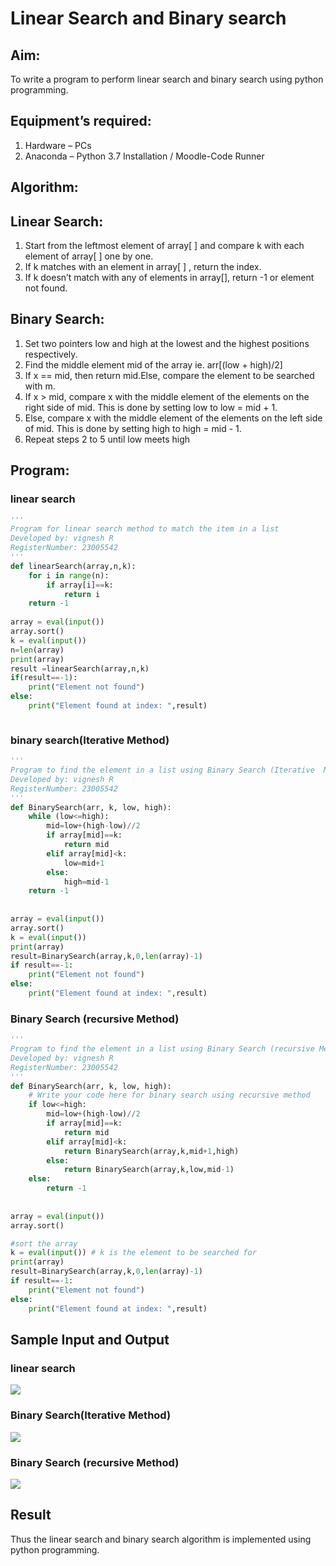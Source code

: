 # Linear Search and Binary search
## Aim:
To write a program to perform linear search and binary search using python programming.
## Equipment’s required:
1.	Hardware – PCs
2.	Anaconda – Python 3.7 Installation / Moodle-Code Runner
## Algorithm:
## Linear Search:
1.	Start from the leftmost element of array[ ] and compare k with each element of array[ ] one by one.
2.	If k matches with an element in array[ ] , return the index.
3.	If k doesn’t match with any of elements in array[], return -1 or element not found.
## Binary Search:
1.	Set two pointers low and high at the lowest and the highest positions respectively.
2.	Find the middle element mid of the array ie. arr[(low + high)/2]
3.	If x == mid, then return mid.Else, compare the element to be searched with m.
4.	If x > mid, compare x with the middle element of the elements on the right side of mid. This is done by setting low to low = mid + 1.
5.	Else, compare x with the middle element of the elements on the left side of mid. This is done by setting high to high = mid - 1.
6.	Repeat steps 2 to 5 until low meets high
## Program:
### linear search
```py
''' 
Program for linear search method to match the item in a list
Developed by: vignesh R
RegisterNumber: 23005542
'''
def linearSearch(array,n,k):
    for i in range(n):
        if array[i]==k:
            return i
    return -1
    
array = eval(input())
array.sort()
k = eval(input())
n=len(array)
print(array)
result =linearSearch(array,n,k)
if(result==-1):
    print("Element not found")
else:
    print("Element found at index: ",result)



```
### binary search(Iterative  Method)
``` py
'''
Program to find the element in a list using Binary Search (Iterative  Method).
Developed by: vignesh R
RegisterNumber: 23005542
'''
def BinarySearch(arr, k, low, high):
    while (low<=high):
        mid=low+(high-low)//2
        if array[mid]==k:
            return mid
        elif array[mid]<k:
            low=mid+1
        else:
            high=mid-1
    return -1
        
    
array = eval(input())
array.sort()
k = eval(input()) 
print(array)
result=BinarySearch(array,k,0,len(array)-1)
if result==-1:
    print("Element not found")
else:
    print("Element found at index: ",result)


```
### Binary Search (recursive Method)
```py
''' 
Program to find the element in a list using Binary Search (recursive Method).
Developed by: vignesh R
RegisterNumber: 23005542
'''
def BinarySearch(arr, k, low, high):
    # Write your code here for binary search using recursive method
    if low<=high:
        mid=low+(high-low)//2
        if array[mid]==k:
            return mid
        elif array[mid]<k:
            return BinarySearch(array,k,mid+1,high)
        else:
            return BinarySearch(array,k,low,mid-1)
    else:
        return -1
        
    
array = eval(input())
array.sort()

#sort the array
k = eval(input()) # k is the element to be searched for
print(array)
result=BinarySearch(array,k,0,len(array)-1)
if result==-1:
    print("Element not found")
else:
    print("Element found at index: ",result)

```
## Sample Input and Output
### linear search
![](./linearsearch.png)
### Binary Search(Iterative Method)
![](./binarysearch.png)

### Binary Search (recursive Method)
![](./binarysearch1.png)





## Result
Thus the linear search and binary search algorithm is implemented using python programming.